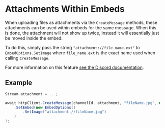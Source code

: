 # Attachments Within Embeds
When uploading files as attachments via the `CreateMessage` methods, these attachments can be used within embeds for the same message. When this is done, the attachment will not show up twice, instead it will essentially just be moved inside the embed.

To do this, simply pass the string `"attachment://file_name.ext"` to `EmbedOptions.SetImage` where `file_name.ext` is the exact name used when calling `CreateMessage`.

For more information on this feature [see the Discord documentation](https://discord.com/developers/docs/resources/channel#create-message-using-attachments-within-embeds).

## Example
```csharp
Stream attachment = ...;

await httpClient.CreateMessage(channelId, attachment, "fileName.jpg", new CreateMessageOptions()
    .SetEmbed(new EmbedOptions()
        .SetImage("attachment://fileName.jpg")
    )
);
```
